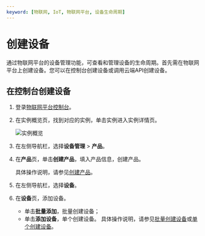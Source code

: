 ```yaml
---
keyword: [物联网, IoT, 物联网平台, 设备生命周期]
---
```


# 创建设备

通过物联网平台的设备管理功能，可查看和管理设备的生命周期。首先需在物联网平台上创建设备。您可以在控制台创建设备或调用云端API创建设备。

## 在控制台创建设备

1.  登录[物联网平台控制台](http://iot.console.aliyun.com/)。

2.  在实例概览页，找到对应的实例，单击实例进入实例详情页。

    ![实例概览](https://static-aliyun-doc.oss-accelerate.aliyuncs.com/assets/img/zh-CN/8727475061/p174584.png)

3.  在左侧导航栏，选择**设备管理** \> **产品**。

4.  在**产品**页，单击**创建产品**，填入产品信息，创建产品。

    具体操作说明，请参见[创建产品](/cn.zh-CN/设备接入/创建产品.md)。

5.  在左侧导航栏，选择**设备**。

6.  在**设备**页，添加设备。

    -   单击**批量添加**，批量创建设备；
    -   单击**添加设备**，单个创建设备。
    具体操作说明，请参见[批量创建设备](/cn.zh-CN/设备接入/创建设备/批量创建设备.md)或[单个创建设备](/cn.zh-CN/设备接入/创建设备/单个创建设备.md)。


